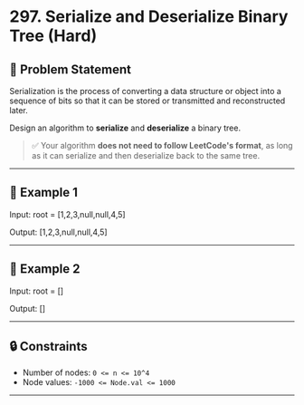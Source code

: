 # 297. Serialize and Deserialize Binary Tree (Hard)

## 🧠 Problem Statement

Serialization is the process of converting a data structure or object into a sequence of bits so that it can be stored or transmitted and reconstructed later.

Design an algorithm to **serialize** and **deserialize** a binary tree.

> ✅ Your algorithm **does not need to follow LeetCode's format**, as long as it can serialize and then deserialize back to the same tree.

---

## 🧪 Example 1

Input:
root = [1,2,3,null,null,4,5]

Output:
[1,2,3,null,null,4,5]


---

## 🧪 Example 2

Input:
root = []


Output:
[]


---

## 🔒 Constraints

- Number of nodes: `0 <= n <= 10^4`
- Node values: `-1000 <= Node.val <= 1000`

---